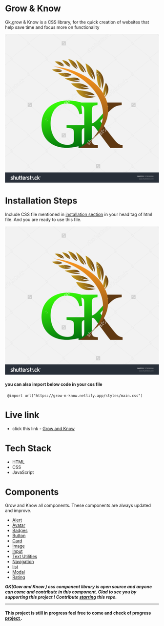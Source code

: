 # Grow & Know

Gk,grow & Know is a CSS library, for the quick creation of websites that help save time and focus more on functionality

![image](https://raw.githubusercontent.com/shubhamkumar648/growAndknow-UI/dev/assets/logo.jpg)

# Installation Steps

Include CSS file mentioned in [installation section](https://grow-n-know.netlify.app/index.html#installation) in your head tag of html file.
And you are ready to use this file.

![image](https://raw.githubusercontent.com/shubhamkumar648/growAndknow-UI/dev/assets/logo.jpg)

#### you can also import below code in your css file

` @import url("https://grow-n-know.netlify.app/styles/main.css")`

# Live link

- click this link - [Grow and Know](https://grow-n-know.netlify.app/)

# Tech Stack

- HTML
- CSS
- JavaScript

# Components

Grow and Know all components. These components are always updated and improve.

  <ul>
            <li><a class="active link__nostyle" href="../component/alert.html">Alert</a></li>
            <li> <a class="active link__nostyle" href="../component/avatar.html">Avatar</a></li>
            <li><a class="active link__nostyle" href="../component/badge.html">Badges</a></li>
            <li> <a class="active link__nostyle" href="../component/button.html">Button</a></li>
            <li> <a class="active link__nostyle" href="../component/card.html">Card</a></li>
            <li> <a class="active link__nostyle" href="../component/image.html">Image</a></li>
            <li> <a class="active link__nostyle" href="../component/input.html">Input</a></li>
            <li><a class="active link__nostyle" href="../component/textutilities.html">Text Utilities</a></li>
            <li><a class="active link__nostyle" href="../component/navigation.html">Navigation</a></li>
            <li> <a class="active link__nostyle" href="../component/list.html">list</a></li>
            <li> <a class="active link__nostyle" href="../component/modal.html">Modal</a></li>
             <li><a class="active link__nostyle" href="../component/rating.html">Rating</a></li>
          </ul>

**_GK(Gow and Know ) css component library is open source and anyone can come and contribute in this component. Glad to see you by supporting this project ! Contribute [starring](https://github.com/shubhamkumar648/growAndknow-UI) this repo._**

---

#### This project is still in progress feel free to come and check of progress [project ](https://grow-n-know.netlify.app/).
